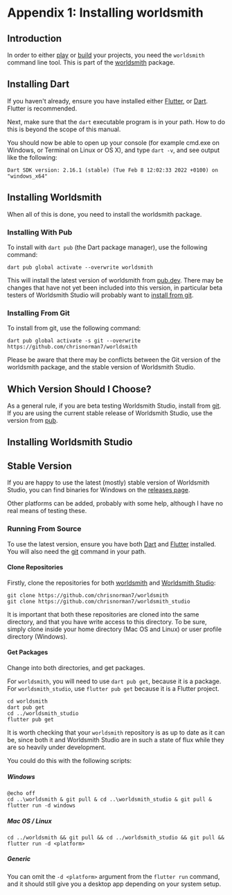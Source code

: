 # Appendix 1: Installing worldsmith

## Introduction

In order to either [play](playing_projects.md) or [build](building_projects.md) your projects, you need the `worldsmith` command line tool. This is part of the [worldsmith](https://pub.dev/packages/worldsmith) package.

## Installing Dart

If you haven't already, ensure you have installed either [Flutter](https://docs.flutter.dev/get-started/install), or [Dart](https://dart.dev/get-dart). Flutter is recommended.

Next, make sure that the `dart` executable program is in your path. How to do this is beyond the scope of this manual.

You should now be able to open up your console (for example cmd.exe on Windows, or Terminal on Linux or OS X), and type `dart -v`, and see output like the following:

```shell
Dart SDK version: 2.16.1 (stable) (Tue Feb 8 12:02:33 2022 +0100) on "windows_x64"
```

## Installing Worldsmith

When all of this is done, you need to install the worldsmith package.

### Installing With Pub

To install with `dart pub` (the Dart package manager), use the following command:

```shell
dart pub global activate --overwrite worldsmith
```

This will install the latest version of worldsmith from [pub.dev](https://pub.dev/). There may be changes that have not yet been included into this version, in particular beta testers of Worldsmith Studio will probably want to [install from git](#installing-from-git).

### Installing From Git

To install from git, use the following command:

```shell
dart pub global activate -s git --overwrite https://github.com/chrisnorman7/worldsmith
```

Please be aware that there may be conflicts between the Git version of the worldsmith package, and the stable version of Worldsmith Studio.

## Which Version Should I Choose?

As a general rule, if you are beta testing Worldsmith Studio, install from [git](#installing-from-git). If you are using the current stable release of Worldsmith Studio, use the version from [pub](#installing-with-pub).

## Installing Worldsmith Studio

## Stable Version

If you are happy to use the latest (mostly) stable version of Worldsmith Studio, you can find binaries for Windows on the [releases page](https://github.com/chrisnorman7/worldsmith_studio/releases/latest).

Other platforms can be added, probably with some help, although I have no real means of testing these.

### Running From Source

To use the latest version, ensure you have both [Dart](https://dart.dev/) and [Flutter](https://flutter.dev/) installed. You will also need the [git](https://git-scm.com/) command in your path.

#### Clone Repositories

Firstly, clone the repositories for both [worldsmith](https://github.com/chrisnorman7/worldsmith) and [Worldsmith Studio](https://github.com/chrisnorman7/worldsmith_studio):

```shell
git clone https://github.com/chrisnorman7/worldsmith
git clone https://github.com/chrisnorman7/worldsmith_studio
```

It is important that both these repositories are cloned into the same directory, and that you have write access to this directory. To be sure, simply clone inside your home directory (Mac OS and Linux) or user profile directory (Windows).

#### Get Packages

Change into both directories, and get packages.

For `worldsmith`, you will need to use `dart pub get`, because it is a package. For `worldsmith_studio`, use `flutter pub get` because it is a Flutter project.

```shell
cd worldsmith
dart pub get
cd ../worldsmith_studio
flutter pub get
```

It is worth checking that your `worldsmith` repository is as up to date as it can be, since both it and Worldsmith Studio are in such a state of flux while they are so heavily under development.

You could do this with the following scripts:

##### Windows

```shell
@echo off
cd ..\worldsmith & git pull & cd ..\worldsmith_studio & git pull & flutter run -d windows
```

##### Mac OS / Linux

```shell
cd ../worldsmith && git pull && cd ../worldsmith_studio && git pull && flutter run -d <platform>
```

##### Generic

You can omit the `-d <platform>` argument from the `flutter run` command, and it should still give you a desktop app depending on your system setup.
